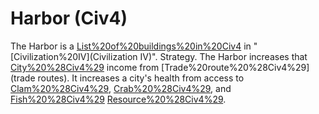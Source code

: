 # Harbor (Civ4)

The Harbor is a [List%20of%20buildings%20in%20Civ4](building) in "[Civilization%20IV](Civilization IV)".
Strategy.
The Harbor increases that [City%20%28Civ4%29](city's) income from [Trade%20route%20%28Civ4%29](trade routes). It increases a city's health from access to [Clam%20%28Civ4%29](Clam), [Crab%20%28Civ4%29](Crab), and [Fish%20%28Civ4%29](Fish) [Resource%20%28Civ4%29](resources).